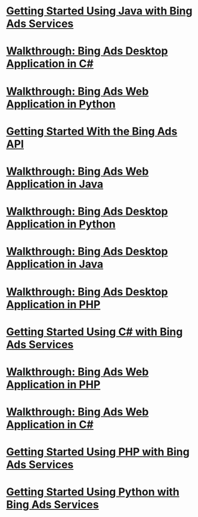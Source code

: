 # [Getting Started Using Java with Bing Ads Services](getting-started-using-java-with-bing-ads-services.md)
# [Walkthrough: Bing Ads Desktop Application in C#](walkthrough-bing-ads-desktop-application-in-csharp.md)
# [Walkthrough: Bing Ads Web Application in Python](walkthrough-bing-ads-web-application-in-python.md)
# [Getting Started With the Bing Ads API](getting-started-with-the-bing-ads-api.md)
# [Walkthrough: Bing Ads Web Application in Java](walkthrough-bing-ads-web-application-in-java.md)
# [Walkthrough: Bing Ads Desktop Application in Python](walkthrough-bing-ads-desktop-application-in-python.md)
# [Walkthrough: Bing Ads Desktop Application in Java](walkthrough-bing-ads-desktop-application-in-java.md)
# [Walkthrough: Bing Ads Desktop Application in PHP](walkthrough-bing-ads-desktop-application-in-php.md)
# [Getting Started Using C# with Bing Ads Services](getting-started-using-csharp-with-bing-ads-services.md)
# [Walkthrough: Bing Ads Web Application in PHP](walkthrough-bing-ads-web-application-in-php.md)
# [Walkthrough: Bing Ads Web Application in C#](walkthrough-bing-ads-web-application-in-csharp.md)
# [Getting Started Using PHP with Bing Ads Services](getting-started-using-php-with-bing-ads-services.md)
# [Getting Started Using Python with Bing Ads Services](getting-started-using-python-with-bing-ads-services.md)
